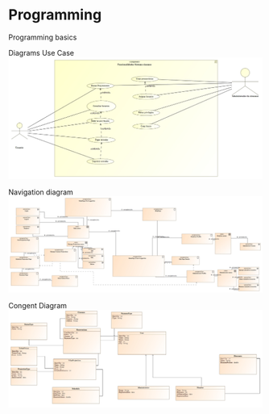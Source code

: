 # Programming
Programming basics


Diagrams
Use Case
![alt text](https://raw.githubusercontent.com/arnoldguti/programming/master/diagrams/UseCase.jpg)

Navigation diagram
![alt text](https://raw.githubusercontent.com/arnoldguti/programming/master/diagrams/NavigationDiagram.jpg)

Congent Diagram
![alt text](https://raw.githubusercontent.com/arnoldguti/programming/master/diagrams/ContentDiagram.jpg)
